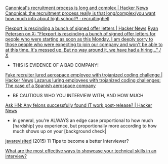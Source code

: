 
[Canonical's recruitment process is long and complex | Hacker News](https://news.ycombinator.com/item?id=37059857)
[Canonical: the recruitment process really is that long/complex/you want how much info about high school?! : recruitinghell](https://old.reddit.com/r/recruitinghell/comments/15kj845/canonical_the_recruitment_process_really_is_that/)

[Flexport is rescinding a bunch of signed offer letters | Hacker News](https://news.ycombinator.com/item?id=37433681)
[Ryan Petersen on X: "Flexport is rescinding a bunch of signed offer letters for people who were starting as soon as this Monday. I am deeply sorry to those people who were expecting to join our company and won't be able to at this time. It's messed up. But no way around it, we have had a hiring…" / X](https://twitter.com/typesfast/status/1700092765798048093)
- THIS IS EVIDENCE OF A BAD COMPANY!

[Fake recruiter lured aerospace employee with trojanized coding challenge | Hacker News](https://news.ycombinator.com/item?id=37720580)
[Lazarus luring employees with trojanized coding challenges: The case of a Spanish aerospace company](https://www.welivesecurity.com/en/eset-research/lazarus-luring-employees-trojanized-coding-challenges-case-spanish-aerospace-company/)
- BE CAUTIOUS WHO YOU INTERVIEW WITH, AND HOW MUCH

[Ask HN: Any felons successfully found IT work post-release? | Hacker News](https://news.ycombinator.com/item?id=38858075)
- in general, you're ALWAYS an edge case proportional to how much [hardship] you experience, but proportionally more according to how much shows up on your [background check]

[javarevisited](http://javarevisited.blogspot.be/2015/08/how-to-become-better-interviewer-programming.html)
(2015) 11 Tips to become a better Interviewer?

[What are the most effective ways to showcase your technical skills in an interview?](https://www.linkedin.com/comm/advice/0/what-most-effective-ways-showcase-your-technical-l6dce)
